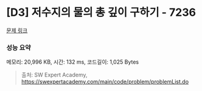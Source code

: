 # [D3] 저수지의 물의 총 깊이 구하기 - 7236 

[문제 링크](https://swexpertacademy.com/main/code/problem/problemDetail.do?contestProbId=AWlTKTUqCN8DFAVS) 

### 성능 요약

메모리: 20,996 KB, 시간: 132 ms, 코드길이: 1,025 Bytes



> 출처: SW Expert Academy, https://swexpertacademy.com/main/code/problem/problemList.do